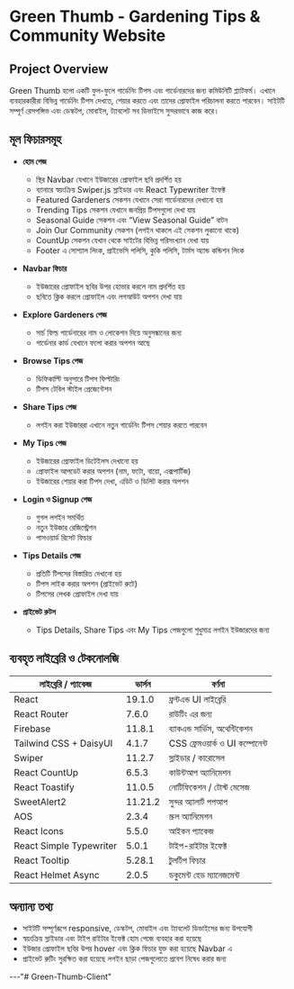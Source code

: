 # Green Thumb - Gardening Tips & Community Website

## Project Overview

Green Thumb হলো একটি ফুল-ফুলে গার্ডেনিং টিপস এবং গার্ডেনারদের জন্য কমিউনিটি প্ল্যাটফর্ম। এখানে ব্যবহারকারীরা বিভিন্ন গার্ডেনিং টিপস দেখতে, শেয়ার করতে এবং তাদের প্রোফাইল পরিচালনা করতে পারবেন। সাইটটি সম্পূর্ণ রেসপন্সিভ এবং ডেস্কটপ, মোবাইল, ট্যাবলেট সব ডিভাইসে সুন্দরভাবে কাজ করে।

## মূল ফিচারসমূহ

- **হোম পেজ**  
  - স্থির Navbar যেখানে ইউজারের প্রোফাইল ছবি প্রদর্শিত হয়  
  - ব্যানারে স্বয়ংক্রিয় Swiper.js স্লাইডার এবং React Typewriter ইফেক্ট  
  - Featured Gardeners সেকশন যেখানে সেরা গার্ডেনারদের দেখানো হয়  
  - Trending Tips সেকশন যেখানে জনপ্রিয় টিপসগুলো দেখা যায়  
  - Seasonal Guide সেকশন এবং “View Seasonal Guide” বাটন  
  - Join Our Community সেকশন (লগইন থাকলে এই সেকশন লুকানো থাকে)  
  - CountUp সেকশন যেখান থেকে সাইটের বিভিন্ন পরিসংখ্যান দেখা যায়  
  - Footer এ সোশ্যাল লিংক, প্রাইভেসি পলিসি, কুকি পলিসি, টার্মস অ্যান্ড কন্ডিশন লিংক

- **Navbar ফিচার**  
  - ইউজারের প্রোফাইল ছবির উপর হোভার করলে নাম প্রদর্শিত হয়  
  - ছবিতে ক্লিক করলে প্রোফাইল এবং লগআউট অপশন দেখা যায়  

- **Explore Gardeners পেজ**  
  - সার্চ ফিল্ড গার্ডেনারের নাম ও লোকেশন দিয়ে অনুসন্ধানের জন্য  
  - গার্ডেনার কার্ড যেখানে ফলো করার অপশন আছে  

- **Browse Tips পেজ**  
  - ডিফিকাল্টি অনুসারে টিপস ফিল্টারিং  
  - টিপস টেবিল স্টাইল প্রেজেন্টেশন  

- **Share Tips পেজ**  
  - লগইন করা ইউজাররা এখানে নতুন গার্ডেনিং টিপস শেয়ার করতে পারবেন  

- **My Tips পেজ**  
  - ইউজারের প্রোফাইল ডিটেইলস দেখানো হয়  
  - প্রোফাইল আপডেট করার অপশন (নাম, ফটো, বায়ো, এক্সপার্টিজ)  
  - ইউজারের শেয়ার করা টিপস দেখা, এডিট ও ডিলিট করার অপশন  

- **Login ও Signup পেজ**  
  - গুগল লগইন সমর্থিত  
  - নতুন ইউজার রেজিস্ট্রেশন  
  - পাসওয়ার্ড রিসেট ফিচার  

- **Tips Details পেজ**  
  - প্রতিটি টিপসের বিস্তারিত দেখানো হয়  
  - টিপস লাইক করার অপশন (প্রাইভেট রুটে)  
  - টিপসের লেখক প্রোফাইল দেখা যায়  

- **প্রাইভেট রুটস**  
  - Tips Details, Share Tips এবং My Tips পেজগুলো শুধুমাত্র লগইন ইউজারদের জন্য

## ব্যবহৃত লাইব্রেরি ও টেকনোলজি

| লাইব্রেরি / প্যাকেজ           | ভার্সন    | বর্ণনা                            |
|------------------------------|-----------|----------------------------------|
| React                        | 19.1.0    | ফ্রন্টএন্ড UI লাইব্রেরি          |
| React Router                 | 7.6.0     | রাউটিং এর জন্য                   |
| Firebase                     | 11.8.1    | ব্যাকএন্ড সার্ভিস, অথেন্টিকেশন |
| Tailwind CSS + DaisyUI       | 4.1.7     | CSS ফ্রেমওয়ার্ক ও UI কম্পোনেন্ট |
| Swiper                       | 11.2.7    | স্লাইডার / কারোসেল              |
| React CountUp                | 6.5.3     | কাউন্টআপ অ্যানিমেশন              |
| React Toastify               | 11.0.5    | নোটিফিকেশন / টোস্ট মেসেজ       |
| SweetAlert2                  | 11.21.2   | সুন্দর অ্যালার্ট পপআপ             |
| AOS                          | 2.3.4     | স্ক্রল অ্যানিমেশন                 |
| React Icons                  | 5.5.0     | আইকন প্যাকেজ                     |
| React Simple Typewriter      | 5.0.1     | টাইপ-রাইটার ইফেক্ট              |
| React Tooltip                | 5.28.1    | টুলটিপ ফিচার                    |
| React Helmet Async           | 2.0.5     | ডকুমেন্ট হেড ম্যানেজমেন্ট      |

## অন্যান্য তথ্য

- সাইটটি সম্পূর্ণরূপে responsive, ডেস্কটপ, মোবাইল এবং ট্যাবলেট ডিভাইসের জন্য উপযোগী  
- স্বয়ংক্রিয় স্লাইডার এবং টাইপ রাইটার ইফেক্ট হোম পেজে ব্যবহার করা হয়েছে  
- ইউজার প্রোফাইল ছবির উপর hover এবং ক্লিক ফিচার যুক্ত করা হয়েছে Navbar এ  
- প্রাইভেট রুটিং সুরক্ষিত করা হয়েছে লগইন ছাড়া পেজগুলোতে প্রবেশ নিষেধ করার জন্য  

---"# Green-Thumb-Client" 
